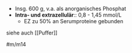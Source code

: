 - Insg. 600 g, v.a. als anorganisches Phosphat
- **Intra- und extrazellulär**:: 0,8 - 1,45 mmol/L
	- EZ zu 50% an Serumproteine gebunden

siehe auch [[Puffer]]

#m/m14 